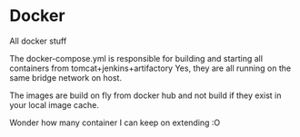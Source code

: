 # Docker
All docker stuff

The docker-compose.yml is responsible for building and starting all containers from tomcat+jenkins+artifactory
Yes, they are all running on the same bridge network on host.

The images are build on fly from docker hub and not build if they exist in your local image cache.

Wonder how many container I can keep on extending :O


